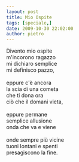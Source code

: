 ```yaml
---
layout: post
title: Mio Ospite
tags: [speciale,]
date: 2009-10-30 22:02:00
author: pietro
---
```

Divento mio ospite<br/>m'incorono ragazzo<br/>mi dichiaro semplice<br/>mi definisco pazzo,<br/><br/>eppure c'è ancora<br/>la scia di una cometa<br/>che ti dona ora<br/>ciò che il domani vieta,<br/><br/>eppure permane<br/>semplice allusione<br/>onda che va e viene<br/><br/>onde sempre più vicine<br/>tuoni lontani e spenti<br/>presagiscono la fine.
